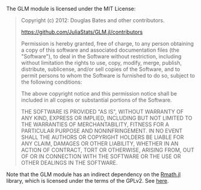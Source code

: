 The GLM module is licensed under the MIT License:

> Copyright (c) 2012: Douglas Bates and other contributors.
> 
> https://github.com/JuliaStats/GLM.jl/contributors
> 
> Permission is hereby granted, free of charge, to any person obtaining
> a copy of this software and associated documentation files (the
> "Software"), to deal in the Software without restriction, including
> without limitation the rights to use, copy, modify, merge, publish,
> distribute, sublicense, and/or sell copies of the Software, and to
> permit persons to whom the Software is furnished to do so, subject to
> the following conditions:
> 
> The above copyright notice and this permission notice shall be
> included in all copies or substantial portions of the Software.
> 
> THE SOFTWARE IS PROVIDED "AS IS", WITHOUT WARRANTY OF ANY KIND,
> EXPRESS OR IMPLIED, INCLUDING BUT NOT LIMITED TO THE WARRANTIES OF
> MERCHANTABILITY, FITNESS FOR A PARTICULAR PURPOSE AND
> NONINFRINGEMENT. IN NO EVENT SHALL THE AUTHORS OR COPYRIGHT HOLDERS BE
> LIABLE FOR ANY CLAIM, DAMAGES OR OTHER LIABILITY, WHETHER IN AN ACTION
> OF CONTRACT, TORT OR OTHERWISE, ARISING FROM, OUT OF OR IN CONNECTION
> WITH THE SOFTWARE OR THE USE OR OTHER DEALINGS IN THE SOFTWARE.

Note that the GLM module has an indirect dependency on the
[Rmath.jl](https://github.com/JuliaStats/Rmath.jl) library, which is licensed
under the terms of the GPLv2.  See
[here](https://github.com/JuliaStats/Rmath-julia/blob/master/COPYING).
